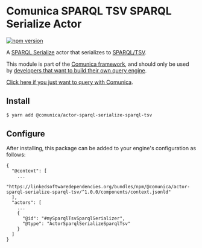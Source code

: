 # Comunica SPARQL TSV SPARQL Serialize Actor

[![npm version](https://badge.fury.io/js/%40comunica%2Factor-sparql-serialize-sparql-tsv.svg)](https://www.npmjs.com/package/@comunica/actor-sparql-serialize-sparql-tsv)

A [SPARQL Serialize](https://github.com/comunica/comunica/tree/master/packages/bus-sparql-serialize) actor that serializes to [SPARQL/TSV](https://www.w3.org/TR/sparql11-results-csv-tsv/).

This module is part of the [Comunica framework](https://github.com/comunica/comunica),
and should only be used by [developers that want to build their own query engine](https://comunica.dev/docs/modify/).

[Click here if you just want to query with Comunica](https://comunica.dev/docs/query/).

## Install

```bash
$ yarn add @comunica/actor-sparql-serialize-sparql-tsv
```

## Configure

After installing, this package can be added to your engine's configuration as follows:
```text
{
  "@context": [
    ...
    "https://linkedsoftwaredependencies.org/bundles/npm/@comunica/actor-sparql-serialize-sparql-tsv/^1.0.0/components/context.jsonld"  
  ],
  "actors": [
    ...
    {
      "@id": "#mySparqlTsvSparqlSerializer",
      "@type": "ActorSparqlSerializeSparqlTsv"
    }
  ]
}
```
